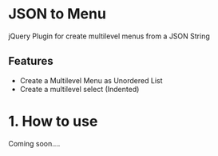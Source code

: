 # JSON to Menu
jQuery Plugin for create multilevel menus from a JSON String
## Features
* Create a Multilevel Menu as Unordered List
* Create a multilevel select (Indented)
# 1. How to use
Coming soon....
